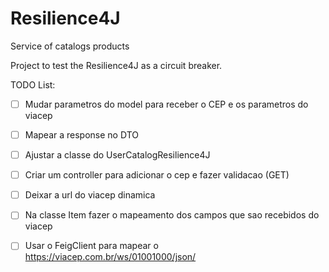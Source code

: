 # Resilience4J 

Service of catalogs products

Project to test the Resilience4J as a circuit breaker.

TODO List:

- [ ] Mudar parametros do model para receber o CEP e os parametros do viacep

- [ ] Mapear a response no DTO

- [ ] Ajustar a classe do UserCatalogResilience4J

- [ ] Criar um controller para adicionar o cep e fazer validacao (GET)

- [ ] Deixar a url do viacep dinamica

- [ ] Na classe Item fazer o mapeamento dos campos que sao recebidos do viacep

- [ ] Usar o FeigClient para mapear o https://viacep.com.br/ws/01001000/json/
